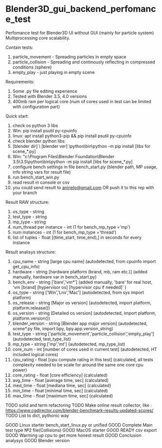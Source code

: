 # Blender3D_gui_backend_perfomance_test
Perfomance test for Blender3D UI without GUI (mainly for particle system)
Multiprocessing core scalability.

Contain tests:
1. particle_movement    - Spreading particles in empty space
2. particle_collision   - Spreading and continously reflecting in compressed conditions (sphere)
3. empty_play           - just playing in empty scene

Requirements:
1. Some .py file editing experience
1. Tested with Blender 3.5, 4.0 versions
2. 400mb ram per logical core (num of cores used in test can be limited with configuration part)

Quick start:
1. check os python 3 libs
1. Win: pip install psutil py-cpuinfo
1. linux: apt install python3-pip && pip install psutil py-cpuinfo
2. check blender python libs
2. [blender dir] \ [blender ver] \python\bin\python -m pip install [libs for scene_*.py]
2. Win: "c:\Program Files\Blender Foundation\Blender 3.5\3.5\python\bin\python -m pip install [libs for scene_*.py]
3. configure bench settings in file bench_start.py (blender path, MP usage, info string vars for result file)
4. run bench_start_win.py
5. read result in console or csv
6. you could send result to aninelo@gmail.com OR push it to this rep with your branch

Result RAW structure:
1. os_type                  - string
2. test_type                - string
3. mp_type                  - string
4. num_thread per instance  - int (1 for bench_mp_type ='mp')
5. num instances            - int (1 for bench_mp_type ='thread')
6. list of tuples           - float [(time_start, time_end),] in seconds for every instance

Result analisys structure:
1. cpu_name     - string [large cpu name]                           (autodetected, from cpuinfo import get_cpu_info)
2. hardware     - string [hardware platform (brand, mb, ram etc.)]  (added manually, hardware var in bench_start.py)
3. bench_env    - string ['bare','vm*']                             (added manually, 'bare' for real host, 'vm [brand] [hypervisor os] [hypervisor cpu if needed]' )
4. os_type      - string ['Win','Lnx','Mac']                        (autodetected, from sys import platform)
5. os_release   - string [Major os version]                         (autodetected, import platform, platform.release())
6. os_version   - string [Detailed os version]                      (autodetected, import platform, platform.version())
7. blender_version - string [Blender app major version]             (autodetected, scene*.py file, import bpy, bpy.app.version_string)
8. test_type    - string ['particle_movement','particle_collision','empty_play'] (autodetected, test_type_list)
4. mp_type      - string ['mp','mt']                                (autodetected, mp_type_list)
5. core_num     - int    [number of cores used in current test]     (autodetected, HT included logical cores)
6. cpu_rating   - float  [cpu compute rating in this test]          (calculated, all tests complexity needed to be scale for around the same one core cpu power)
7. core_rating  - float  [core efficiency]                          (calculated)
8. avg_time     - float  [average time, sec]                        (calculated)
9. med_time     - float  [mediana time, sec]                        (calculated)
10. min_time    - float  [minimal time, sec]                        (calculated)
11. max_time    - float  [maximum time, sec]                        (calculated)


TODO solid and term refactoring
TODO Make online result collector, like : https://www.cgdirector.com/blender-benchmark-results-updated-scores/
TODO List to dict, pythonic way

GOOD Linux starter bench_start_linux.py or unified
GOOD Complete Main test type №2 file(Collisions)
GOOD MacOS starter
GOOD READY csv export
GOOD Warming up cpu to get more honest result
GOOD Conclusion analysys
GOOD Blender version



